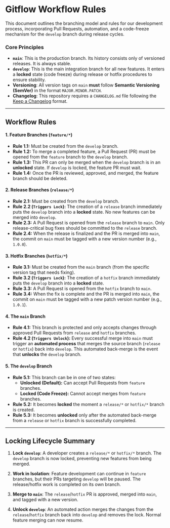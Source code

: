 # Gitflow Workflow Rules

This document outlines the branching model and rules for our development process, incorporating Pull Requests, automation, and a code-freeze mechanism for the `develop` branch during release cycles.

### Core Principles

*   **`main`**: This is the production branch. Its history consists only of versioned releases. It is always stable.
*   **`develop`**: This is the main integration branch for all new features. It enters a **locked** state (code freeze) during release or hotfix procedures to ensure stability.
*   **Versioning**: All version tags on `main` **must** follow **Semantic Versioning (SemVer)** in the format `MAJOR.MINOR.PATCH`.
*   **Changelog**: This repository requires a `CHANGELOG.md` file following the [Keep a Changelog](https://keepachangelog.com/) format.

---

## Workflow Rules

#### 1. Feature Branches (`feature/*`)
*   **Rule 1.1:** Must be created from the `develop` branch.
*   **Rule 1.2:** To merge a completed feature, a Pull Request (PR) must be opened from the `feature` branch to the `develop` branch.
*   **Rule 1.3:** This PR can only be merged when the `develop` branch is in an **unlocked** state. If `develop` is locked, the feature PR must wait.
*   **Rule 1.4:** Once the PR is reviewed, approved, and merged, the feature branch should be deleted.

#### 2. Release Branches (`release/*`)
*   **Rule 2.1:** Must be created from the `develop` branch.
*   **Rule 2.2 (`Triggers Lock`):** The creation of a `release` branch immediately puts the `develop` branch into a **locked** state. No new features can be merged into `develop`.
*   **Rule 2.3:** A Pull Request is opened from the `release` branch to `main`. Only release-critical bug fixes should be committed to the `release` branch.
*   **Rule 2.4:** When the release is finalized and the PR is merged into `main`, the commit on `main` must be tagged with a new version number (e.g., `1.0.0`).

#### 3. Hotfix Branches (`hotfix/*`)
*   **Rule 3.1:** Must be created from the `main` branch (from the specific version tag that needs fixing).
*   **Rule 3.2 (`Triggers Lock`):** The creation of a `hotfix` branch immediately puts the `develop` branch into a **locked** state.
*   **Rule 3.3:** A Pull Request is opened from the `hotfix` branch to `main`.
*   **Rule 3.4:** When the fix is complete and the PR is merged into `main`, the commit on `main` must be tagged with a new patch version number (e.g., `1.0.1`).

#### 4. The `main` Branch
*   **Rule 4.1:** This branch is protected and only accepts changes through approved Pull Requests from `release` and `hotfix` branches.
*   **Rule 4.2 (`Triggers Unlock`):** Every successful merge into `main` must trigger an **automated process** that merges the source branch (`release` or `hotfix`) back into `develop`. This automated back-merge is the event that **unlocks** the `develop` branch.

#### 5. The `develop` Branch
*   **Rule 5.1:** This branch can be in one of two states:
    *   **Unlocked (Default):** Can accept Pull Requests from `feature` branches.
    *   **Locked (Code Freeze):** Cannot accept merges from `feature` branches.
*   **Rule 5.2:** It becomes **locked** the moment a `release/*` or `hotfix/*` branch is created.
*   **Rule 5.3:** It becomes **unlocked** only after the automated back-merge from a `release` or `hotfix` branch is successfully completed.

---

## Locking Lifecycle Summary

1.  **Lock `develop`**: A developer creates a `release/*` or `hotfix/*` branch. The `develop` branch is now locked, preventing new features from being merged.

2.  **Work in Isolation**: Feature development can continue in `feature` branches, but their PRs targeting `develop` will be paused. The release/hotfix work is completed on its own branch.

3.  **Merge to `main`**: The `release`/`hotfix` PR is approved, merged into `main`, and tagged with a new version.

4.  **Unlock `develop`**: An automated action merges the changes from the `release`/`hotfix` branch back into `develop` and removes the lock. Normal feature merging can now resume.
